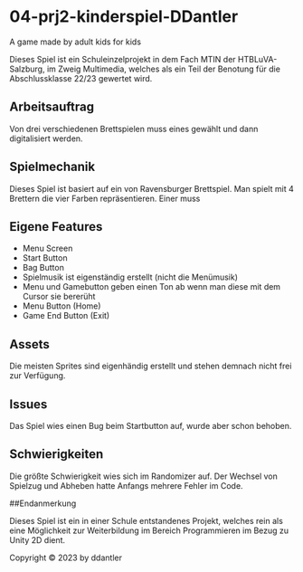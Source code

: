 # 04-prj2-kinderspiel-DDantler
A game made by adult kids for kids

Dieses Spiel ist ein Schuleinzelprojekt in dem Fach MTIN der HTBLuVA-Salzburg, im Zweig Multimedia, welches als ein Teil der Benotung für die Abschlussklasse 22/23 gewertet wird.

## Arbeitsauftrag

Von drei verschiedenen Brettspielen muss eines gewählt und dann digitalisiert werden.

## Spielmechanik

Dieses Spiel ist basiert auf ein von Ravensburger Brettspiel. Man spielt mit 4 Brettern die vier Farben repräsentieren. Einer muss

## Eigene Features

- Menu Screen
- Start Button
- Bag Button
- Spielmusik ist eigenständig erstellt (nicht die Menümusik)
- Menu und Gamebutton geben einen Ton ab wenn man diese mit dem Cursor sie bererüht
- Menu Button (Home)
- Game End Button (Exit)

## Assets
Die meisten Sprites sind eigenhändig erstellt und stehen demnach nicht frei zur Verfügung.

## Issues
Das Spiel wies einen Bug beim Startbutton auf, wurde aber schon behoben.

## Schwierigkeiten

Die größte Schwierigkeit wies sich im Randomizer auf. Der Wechsel von Spielzug und Abheben hatte Anfangs mehrere Fehler im Code.

##Endanmerkung

Dieses Spiel ist ein in einer Schule entstandenes Projekt, welches rein als eine Möglichkeit zur Weiterbildung im Bereich Programmieren im Bezug zu Unity 2D dient.

Copyright © 2023 by ddantler
